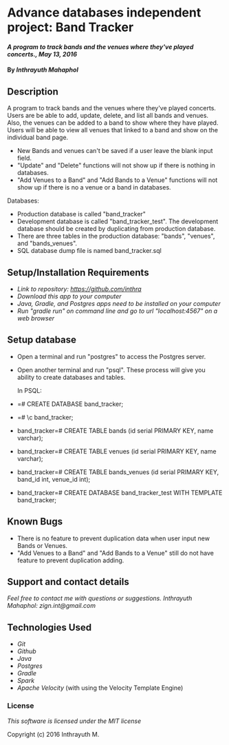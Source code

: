 # Advance databases independent project: Band Tracker

#### _A program to track bands and the venues where they've played concerts., May 13, 2016_

#### By _Inthrayuth Mahaphol_

## Description

A program to track bands and the venues where they've played concerts. Users are be able to add, update, delete, and list all bands and venues. Also, the venues can be added to a band to show where they have played. Users will be able to view all venues that linked to a band and show on the individual band page.

* New Bands and venues can't be saved if a user leave the blank input field.
* "Update" and "Delete" functions will not show up if there is nothing in databases.
* "Add Venues to a Band" and "Add Bands to a Venue" functions will not show up if there is no a venue or a band in databases.

Databases:
* Production database is called "band_tracker"
* Development database is called "band_tracker_test". The development database should be created by duplicating from production database.
* There are three tables in the production database: "bands", "venues", and "bands_venues".
* SQL database dump file is named band_tracker.sql

## Setup/Installation Requirements

* _Link to repository: https://github.com/inthra_
* _Download this app to your computer_
* _Java, Gradle, and Postgres apps need to be installed on your computer_
* _Run "gradle run" on command line and go to url "localhost:4567" on a web browser_

## Setup database

* Open a terminal and run "postgres" to access the Postgres server.
* Open another terminal and run "psql". These process will give you ability to create databases and tables.

  In PSQL:
*  =# CREATE DATABASE band_tracker;
*  =# \c band_tracker;
*  band_tracker=# CREATE TABLE bands (id serial PRIMARY KEY, name varchar);
*  band_tracker=# CREATE TABLE venues (id serial PRIMARY KEY, name varchar);
*  band_tracker=# CREATE TABLE bands_venues (id serial PRIMARY KEY, band_id int, venue_id int);
*  band_tracker=# CREATE DATABASE band_tracker_test WITH TEMPLATE band_tracker;

## Known Bugs

* There is no feature to prevent duplication data when user input new Bands or Venues.
* "Add Venues to a Band" and "Add Bands to a Venue" still do not have feature to prevent duplication adding.

## Support and contact details

_Feel free to contact me with questions or suggestions. Inthrayuth Mahaphol: zign.int@gmail.com_

## Technologies Used

* _Git_
* _Github_
* _Java_
* _Postgres_
* _Gradle_
* _Spark_
* _Apache Velocity_ (with using the Velocity Template Engine)

### License

*This software is licensed under the MIT license*

Copyright (c) 2016 Inthrayuth M.
